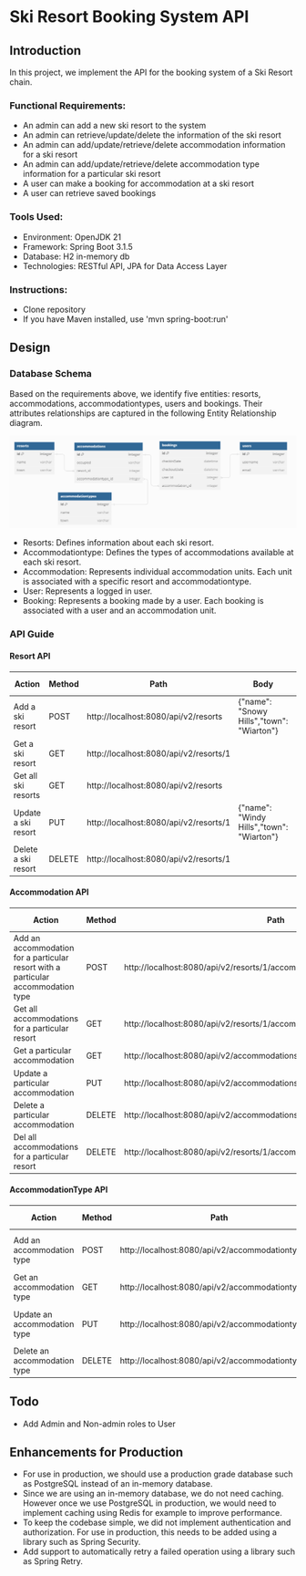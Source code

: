 # Ski Resort Booking System API

## Introduction 
In this project, we implement the API for the booking system of a Ski Resort chain.

### Functional Requirements:
* An admin can add a new ski resort to the system
* An admin can retrieve/update/delete the information of the ski resort
* An admin can add/update/retrieve/delete accommodation information for a  ski resort
* An admin can add/update/retrieve/delete accommodation type information for a particular ski resort
* A user can make a booking for accommodation at a ski resort
* A user can retrieve saved bookings

### Tools Used:
* Environment: OpenJDK 21
* Framework: Spring Boot 3.1.5
* Database: H2 in-memory db
* Technologies: RESTful API, JPA for Data Access Layer

### Instructions:
* Clone repository
* If you have Maven installed, use 'mvn spring-boot:run'

## Design

### Database Schema
Based on the requirements above, we identify five entities: resorts, accommodations, accommodationtypes, users and bookings.
Their attributes relationships are captured in the following Entity Relationship diagram.

![alt text](https://github.com/aemtenan/skiresort/blob/main/src/main/resources/static/ski-resort-er.png?raw=true)

* Resorts: Defines information about each ski resort.
* Accommodationtype: Defines the types of accommodations available at each ski resort.
* Accommodation: Represents individual accommodation units. Each unit is associated with a specific resort and accommodationtype.
* User: Represents a logged in user.
* Booking: Represents a booking made by a user. Each booking is associated with a user and an accommodation unit.

### API Guide

#### Resort API 

| Action              | Method | Path                                   | Body                                      | HTTP response |
|---------------------|--------|----------------------------------------|-------------------------------------------|---------------|
| Add a ski resort    | POST   | http://localhost:8080/api/v2/resorts   | {"name": "Snowy Hills","town": "Wiarton"} | 201           |
| Get a ski resort    | GET    | http://localhost:8080/api/v2/resorts/1 |                                           | 200           |
| Get all ski resorts | GET    | http://localhost:8080/api/v2/resorts   |                                           | 200           |
| Update a ski resort | PUT    | http://localhost:8080/api/v2/resorts/1 | {"name": "Windy Hills","town": "Wiarton"} | 200           |
| Delete a ski resort | DELETE | http://localhost:8080/api/v2/resorts/1 |                                           | 204           |

#### Accommodation API 

| Action                                                                           | Method | Path                                                  | Body                  | HTTP response |
|----------------------------------------------------------------------------------|--------|-------------------------------------------------------|-----------------------|---------------|
| Add an accommodation for a particular resort with a particular accommodation type| POST   | http://localhost:8080/api/v2/resorts/1/accommodationtypes/1/accommodations| {"occupied": "false"} | 201           |
| Get all accommodations for a particular resort                                   | GET    | http://localhost:8080/api/v2/resorts/1/accommodations |                       | 200           |
| Get a particular accommodation                                                   | GET    | http://localhost:8080/api/v2/accommodations/1         |                       | 200           |
| Update a particular accommodation                                                | PUT    | http://localhost:8080/api/v2/accommodations/1         | {"occupied": "true"}  | 200           |
| Delete a particular accommodation                                                | DELETE | http://localhost:8080/api/v2/accommodations/1         |                       | 204           |
| Del all accommodations for a particular resort                                   | DELETE | http://localhost:8080/api/v2/resorts/1/accommodations |                       | 204           |

#### AccommodationType API

| Action                       | Method | Path                                              | Body                                        | HTTP response |
|------------------------------|--------|---------------------------------------------------|---------------------------------------------|---------------|
| Add an accommodation type    | POST   | http://localhost:8080/api/v2/accommodationtypes   | {"name": "cabin","rate": 100, "capacity":5} | 201           |
| Get an accommodation type    | GET    | http://localhost:8080/api/v2/accommodationtypes/1 |                                             | 200           |
| Update an accommodation type | PUT    | http://localhost:8080/api/v2/accommodationtypes/1 | {"name": "room","rate": 85, "capacity":2}   | 200           |
| Delete an accommodation type | DELETE | http://localhost:8080/api/v2/accommodationtypes/1 |                                             | 204           |

## Todo

* Add Admin and Non-admin roles to User

## Enhancements for Production

* For use in production, we should use a production grade database such as PostgreSQL instead of an in-memory database.
* Since we are using an in-memory database, we do not need caching. However once we use PostgreSQL in production, we would need to implement caching using Redis for example to improve performance.
* To keep the codebase simple, we did not implement authentication and authorization. For use in production, this needs to be added using a library such as Spring Security.
* Add support to automatically retry a failed operation using a library such as Spring Retry.
